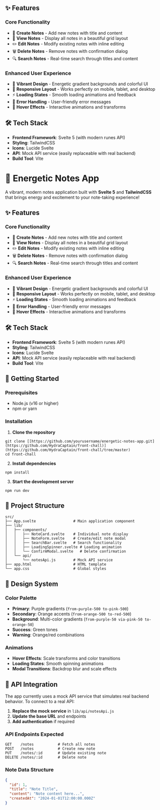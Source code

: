 
## ✨ Features

### Core Functionality

- 📝 **Create Notes** - Add new notes with title and content
- 👀 **View Notes** - Display all notes in a beautiful grid layout
- ✏️ **Edit Notes** - Modify existing notes with inline editing
- 🗑️ **Delete Notes** - Remove notes with confirmation dialog
- 🔍 **Search Notes** - Real-time search through titles and content


### Enhanced User Experience

- 🎨 **Vibrant Design** - Energetic gradient backgrounds and colorful UI
- 📱 **Responsive Layout** - Works perfectly on mobile, tablet, and desktop
- ⚡ **Loading States** - Smooth loading animations and feedback
- 🚨 **Error Handling** - User-friendly error messages
- 💫 **Hover Effects** - Interactive animations and transforms


## 🛠️ Tech Stack

- **Frontend Framework**: Svelte 5 (with modern runes API)
- **Styling**: TailwindCSS
- **Icons**: Lucide Svelte
- **API**: Mock API service (easily replaceable with real backend)
- **Build Tool**: Vite

# 🌈 Energetic Notes App

A vibrant, modern notes application built with **Svelte 5** and **TailwindCSS** that brings energy and excitement to your note-taking experience!





## ✨ Features

### Core Functionality

- 📝 **Create Notes** - Add new notes with title and content
- 👀 **View Notes** - Display all notes in a beautiful grid layout
- ✏️ **Edit Notes** - Modify existing notes with inline editing
- 🗑️ **Delete Notes** - Remove notes with confirmation dialog
- 🔍 **Search Notes** - Real-time search through titles and content


### Enhanced User Experience

- 🎨 **Vibrant Design** - Energetic gradient backgrounds and colorful UI
- 📱 **Responsive Layout** - Works perfectly on mobile, tablet, and desktop
- ⚡ **Loading States** - Smooth loading animations and feedback
- 🚨 **Error Handling** - User-friendly error messages
- 💫 **Hover Effects** - Interactive animations and transforms


## 🛠️ Tech Stack

- **Frontend Framework**: Svelte 5 (with modern runes API)
- **Styling**: TailwindCSS
- **Icons**: Lucide Svelte
- **API**: Mock API service (easily replaceable with real backend)
- **Build Tool**: Vite


## 🚀 Getting Started

### Prerequisites

- Node.js (v16 or higher)
- npm or yarn


### Installation

1. **Clone the repository**

```shellscript
git clone [[https://github.com/yourusername/energetic-notes-app.git](https://github.com/HydraCaptain/front-chall)](https://github.com/HydraCaptain/front-chall/tree/master)
cd front-chall
```


2. **Install dependencies**

```shellscript
npm install
```


3. **Start the development server**

```shellscript
npm run dev
```

## 📁 Project Structure

```plaintext
src/
├── App.svelte                 # Main application component
├── lib/
│   ├── components/
│   │   ├── NoteCard.svelte    # Individual note display
│   │   ├── NoteForm.svelte    # Create/edit note modal
│   │   ├── SearchBar.svelte   # Search functionality
│   │   ├── LoadingSpinner.svelte # Loading animation
│   │   └── ConfirmModal.svelte   # Delete confirmation
│   └── api/
│       └── notesApi.js        # Mock API service
├── app.html                   # HTML template
└── app.css                    # Global styles
```

## 🎨 Design System

### Color Palette

- **Primary**: Purple gradients (`from-purple-500 to-pink-500`)
- **Secondary**: Orange accents (`from-orange-500 to-red-500`)
- **Background**: Multi-color gradients (`from-purple-50 via-pink-50 to-orange-50`)
- **Success**: Green tones
- **Warning**: Orange/red combinations


### Animations

- **Hover Effects**: Scale transforms and color transitions
- **Loading States**: Smooth spinning animations
- **Modal Transitions**: Backdrop blur and scale effects


## 🔌 API Integration

The app currently uses a mock API service that simulates real backend behavior. To connect to a real API:

1. **Replace the mock service** in `lib/api/notesApi.js`
2. **Update the base URL** and endpoints
3. **Add authentication** if required


### API Endpoints Expected

```plaintext
GET    /notes           # Fetch all notes
POST   /notes           # Create new note
PUT    /notes/:id       # Update existing note
DELETE /notes/:id       # Delete note
```

### Note Data Structure

```json
{
  "id": 1,
  "title": "Note Title",
  "content": "Note content here...",
  "createdAt": "2024-01-01T12:00:00.000Z"
}
```
